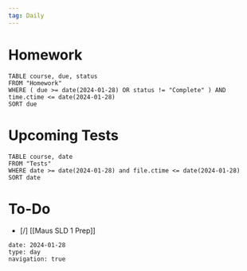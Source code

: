 ```yaml
---
tag: Daily
---
```

# Homework
```dataview
TABLE course, due, status
FROM "Homework" 
WHERE ( due >= date(2024-01-28) OR status != "Complete" ) AND time.ctime <= date(2024-01-28)
SORT due
```
# Upcoming Tests
```dataview
TABLE course, date
FROM "Tests" 
WHERE date >= date(2024-01-28) and file.ctime <= date(2024-01-28)
SORT date
```
# To-Do
- [/] [[Maus SLD 1 Prep]]

```gEvent
date: 2024-01-28
type: day
navigation: true
```